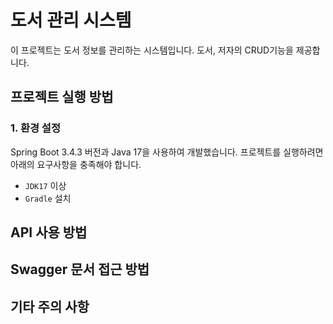 # 도서 관리 시스템
이 프로젝트는 도서 정보를 관리하는 시스템입니다. 도서, 저자의 CRUD기능을 제공합니다.
## 프로젝트 실행 방법
### 1. 환경 설정
Spring Boot 3.4.3 버전과 Java 17을 사용하여 개발했습니다. 프로젝트를 실행하려면 아래의 요구사항을 충족해야 합니다.
- `JDK17` 이상
- `Gradle` 설치
## API 사용 방법

## Swagger 문서 접근 방법

## 기타 주의 사항
